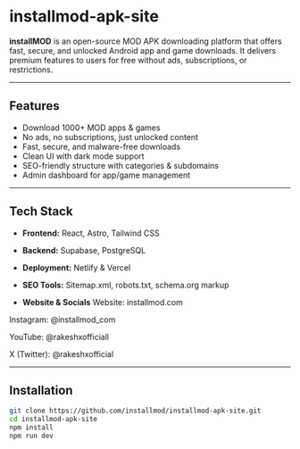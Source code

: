 # installmod-apk-site

**installMOD** is an open-source MOD APK downloading platform that offers fast, secure, and unlocked Android app and game downloads. It delivers premium features to users for free without ads, subscriptions, or restrictions.

---

## Features

- Download 1000+ MOD apps & games
- No ads, no subscriptions, just unlocked content
- Fast, secure, and malware-free downloads
- Clean UI with dark mode support
- SEO-friendly structure with categories & subdomains
- Admin dashboard for app/game management

---

## Tech Stack

- **Frontend:** React, Astro, Tailwind CSS
- **Backend:** Supabase, PostgreSQL
- **Deployment:** Netlify & Vercel
- **SEO Tools:** Sitemap.xml, robots.txt, schema.org markup

- **Website & Socials**
Website: installmod.com

Instagram: @installmod_com

YouTube: @rakeshxofficiall

X (Twitter): @rakeshxofficial


---

## Installation

```bash
git clone https://github.com/installmod/installmod-apk-site.git
cd installmod-apk-site
npm install
npm run dev
